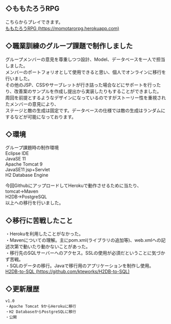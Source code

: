 ﻿## ◇ももたろうRPG  
こちらからプレイできます。  
[ももたろうRPG (https://momotarorpg.herokuapp.com)](https://momotarorpg.herokuapp.com)

## ◇職業訓練のグループ課題で制作しました  
グループメンバーの意見を尊重しつつ設計、Model、データベースを一人で担当しました。  
メンバーのポートフォリオとして使用できると思い、個人でオンラインに移行を行いました。  
その他のJSP、CSSやサーブレットが行き詰った場合などにサポートを行ったり、改善案のサンプルを作成し提出から実装したりもすることができました。
周回を前提とするようなデザインになっているのですがストーリー性を重視されたメンバーの意見により、  
ステージと敵の生成は固定です。データベースの仕様では敵の生成はランダムにするなどが可能になっております。  
  
## ◇環境  
グループ課題時の制作環境  
Eclipse IDE  
JavaSE 11  
Apache Tomcat 9  
JavaSE11 jsp+Servlet  
H2 Database Engine  
  
今回GithubにアップロードしてHerokuで動作させるために当たり、  
tomcat→Maven  
H2DB→PostgreSQL  
以上への移行を行いました。  
  
## ◇移行に苦戦したこと
・Herokuを利用したことがなかった。  
・Mavenについての理解。主にpom.xml(ライブラリの追加等)、web.xmlへの記述次第で動いたり動かないことがあった。  
・移行先のSQLサーバーへのアクセス。SSLの使用が必須だということに気づかず苦戦。  
・SQLのデータの移行。Javaで移行用のアプリケーションを制作し使用。  
[H2DB-to-SQL (https://github.com/kteworks/H2DB-to-SQL)](https://github.com/kteworks/H2DB-to-SQL)  
  
## ◇更新履歴  
```
v1.0  
・Apache Tomcat 9からHerokuに移行
・H2 DatabaseからPostgreSQLに移行
・公開
```
